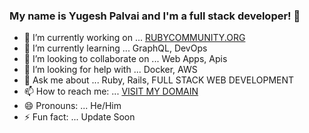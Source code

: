 ### My name is Yugesh Palvai and I'm a full stack developer! 👋

<!--
**yugeshpalvai21/yugeshpalvai21** is a ✨ _special_ ✨ repository because its `README.md` (this file) appears on your GitHub profile.

Here are some ideas to get you started:
-->

- 🔭 I’m currently working on ... [RUBYCOMMUNITY.ORG](https://www.rubycommunity.org)
- 🌱 I’m currently learning ... GraphQL, DevOps
- 👯 I’m looking to collaborate on ... Web Apps, Apis
- 🤔 I’m looking for help with ...  Docker, AWS
- 💬 Ask me about ... Ruby, Rails, FULL STACK WEB DEVELOPMENT
- 📫 How to reach me: ... [VISIT MY DOMAIN](http://www.yugesh-palvai.com)
- 😄 Pronouns: ... He/Him
- ⚡ Fun fact: ... Update Soon


